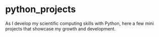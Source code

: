 # python_projects
As I develop my scientific computing skills with Python, here a few mini projects that showcase my growth and development.
